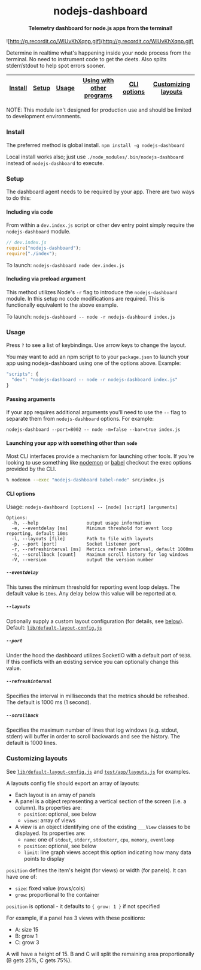 <h1 align="center">nodejs-dashboard</h1>

<h4 align="center">
  Telemetry dashboard for node.js apps from the terminal!
</h4>

![http://g.recordit.co/WlUvKhXqnp.gif](http://g.recordit.co/WlUvKhXqnp.gif)

Determine in realtime what's happening inside your node process from the terminal. No need to instrument code to get the deets. Also splits stderr/stdout to help spot errors sooner.

[Install](#install) | [Setup](#setup) | [Usage](#usage) | [Using with other programs](#launching-your-app-with-something-other-than-node) | [CLI options](#cli-options) | [Customizing layouts](#customizing-layouts)
---------------|---------------------|-----------------|-----------------|------------------------------------------|----------------------

NOTE: This module isn't designed for production use and should be limited to development environments.

### Install

The preferred method is global install.  `npm install -g nodejs-dashboard`

Local install works also; just use `./node_modules/.bin/nodejs-dashboard` instead of `nodejs-dashboard` to execute.

### Setup

The dashboard agent needs to be required by your app. There are two ways to do this:

#### Including via code

From within a `dev.index.js` script or other dev entry point simply require the `nodejs-dashboard` module.

```js
// dev.index.js
require("nodejs-dashboard");
require("./index");
```

To launch: `nodejs-dashboard node dev.index.js`

#### Including via preload argument

This method utilizes Node's `-r` flag to introduce the `nodejs-dashboard` module. In this setup no code modifications are required. This is functionally equivalent to the above example.

To launch: `nodejs-dashboard -- node -r nodejs-dashboard index.js`

### Usage

Press `?` to see a list of keybindings. Use arrow keys to change the layout.

You may want to add an npm script to to your `package.json` to launch your app using nodejs-dashboard using one of the options above. Example:

```js
"scripts": {
  "dev": "nodejs-dashboard -- node -r nodejs-dashboard index.js"
}
```

#### Passing arguments

If your app requires additional arguments you'll need to use the `--` flag to separate them from `nodejs-dashboard` options. For example:

`nodejs-dashboard --port=8002 -- node -m=false --bar=true index.js`

#### Launching your app with something other than `node`

Most CLI interfaces provide a mechanism for launching other tools. If you're looking to use something like [nodemon](https://github.com/remy/nodemon) or [babel](https://github.com/babel/babel/tree/master/packages/babel-cli) checkout the exec options provided by the CLI.

```bash
% nodemon --exec "nodejs-dashboard babel-node" src/index.js
```

#### CLI options

Usage: `nodejs-dashboard [options] -- [node] [script] [arguments]`

```
Options:
  -h, --help                  output usage information
  -e, --eventdelay [ms]       Minimum threshold for event loop reporting, default 10ms
  -l, --layouts [file]        Path to file with layouts
  -p, --port [port]           Socket listener port
  -r, --refreshinterval [ms]  Metrics refresh interval, default 1000ms
  -s, --scrollback [count]    Maximum scroll history for log windows
  -V, --version               output the version number
```

##### `--eventdelay`
This tunes the minimum threshold for reporting event loop delays. The default value is `10ms`. Any delay below this value will be reported at `0`.

##### `--layouts`
Optionally supply a custom layout configuration (for details, see [below](#customizing-layouts)). Default: [`lib/default-layout-config.js`](./lib/default-layout-config.js)

##### `--port`
Under the hood the dashboard utilizes SocketIO with a default port of `9838`. If this conflicts with an existing service you can optionally change this value.

##### `--refreshinterval`
Specifies the interval in milliseconds that the metrics should be refreshed. The default is 1000 ms (1 second).

##### `--scrollback`
Specifies the maximum number of lines that log windows (e.g. stdout, stderr) will buffer in order to scroll backwards and see the history. The default is 1000 lines.

### Customizing layouts

See [`lib/default-layout-config.js`](./lib/default-layout-config.js) and [`test/app/layouts.js`](./test/app/layouts.js) for examples.

A layouts config file should export an array of layouts:
- Each layout is an array of panels
- A panel is a object representing a vertical section of the screen (i.e. a column). Its properties are:
  - `position`: optional, see below
  - `views`: array of views
- A view is an object identifying one of the existing `___View` classes to be displayed. Its properties are:
  - `name`: one of `stdout`, `stderr`, `stdouterr`, `cpu`, `memory`, `eventloop`
  - `position`: optional, see below
  - `limit`: line graph views accept this option indicating how many data points to display

`position` defines the item's height (for views) or width (for panels). It can have one of:
- `size`: fixed value (rows/cols)
- `grow`: proportional to the container

`position` is optional - it defaults to `{ grow: 1 }` if not specified

For example, if a panel has 3 views with these positions:
- A: size 15
- B: grow 1
- C: grow 3

A will have a height of 15. B and C will split the remaining area proportionally (B gets 25%, C gets 75%).
